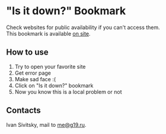 # "Is it down?" Bookmark

Check websites for public availability if you can't access them.  
This bookmark is available [on site](https://sivitsky.github.io/isitdown-bookmark/index.html).

## How to use

1.  Try to open your favorite site
2.  Get error page
3.  Make sad face :(
4.  Click on "Is it down?" bookmark
5.  Now you know this is a local problem or not

## Contacts

Ivan Sivitsky, mail to [me@g19.ru](mailto:me@g19.ru).
